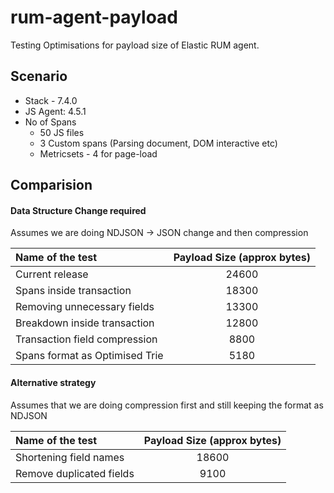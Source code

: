 # rum-agent-payload

Testing Optimisations for payload size of Elastic RUM agent.

## Scenario

- Stack - 7.4.0
- JS Agent: 4.5.1
- No of Spans
  - 50 JS files
  - 3 Custom spans (Parsing document, DOM interactive etc)
  - Metricsets - 4 for page-load

## Comparision

#### Data Structure Change required

Assumes we are doing NDJSON -> JSON change and then compression

| Name of the test               | Payload Size (approx bytes) |
| :----------------------------- | :-------------------------: |
| Current release                |            24600            |
| Spans inside transaction       |            18300            |
| Removing unnecessary fields    |            13300            |
| Breakdown inside transaction   |            12800            |
| Transaction field compression  |            8800             |
| Spans format as Optimised Trie |            5180             |

#### Alternative strategy

Assumes that we are doing compression first and still keeping the format as NDJSON

| Name of the test         | Payload Size (approx bytes) |
| :----------------------- | :-------------------------: |
| Shortening field names   |            18600            |
| Remove duplicated fields |            9100             |
